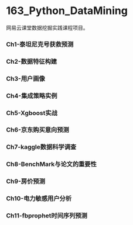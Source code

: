 # 163_Python_DataMining
网易云课堂数据挖掘实践课程项目。

### Ch1-泰坦尼克号获救预测
### Ch2-数据特征构建
### Ch3-用户画像
### Ch4-集成策略实例
### Ch5-Xgboost实战
### Ch6-京东购买意向预测
### Ch7-kaggle数据科学调查
### Ch8-BenchMark与论文的重要性
### Ch9-房价预测
### Ch10-电力敏感用户分析
### Ch11-fbprophet时间序列预测
